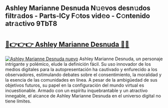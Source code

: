 ## Ashley Marianne Desnuda N𝚞𝚎vos desn𝚞dos filtr𝚊dos - Parts-lCy F𝚘tos vid𝚎o - C𝚘ntenido atr𝚊ctivo 9TbT8

# <h2><a href="http://mb8xr6.tromn.icu/?c=Ashley+Marianne+Desnuda">🔗👉👉👉 Ashley Marianne Desnuda 🔗🔗</a></h2>

[![Ashley Marianne Desnuda nuevo](https://i.imgur.com/pEAQMta.gif)](http://mb8xr6.tromn.icu/?c=Ashley+Marianne+Desnuda)
Ashley Marianne Desnuda, un personaje intrigante y polémico, elude la definición fácil. Su uso innovador de los medios digitales para la autopresentación ha cautivado y enfurecido a los observadores, estimulando debates sobre el consentimiento, la moralidad y la esencia de las comunidades en línea. A pesar de la ambigüedad de sus objetivos futuros, su papel en la configuración del mundo virtual es incuestionable. Armado con un espíritu inquebrantable y un atractivo innegable, el alcance de Ashley Marianne Desnuda en el universo digital no tiene límites.
